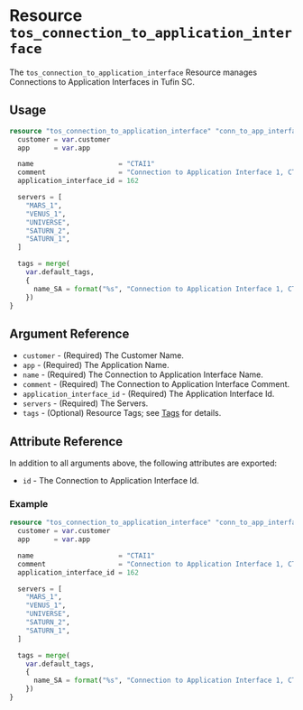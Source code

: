 # Resource `tos_connection_to_application_interface`

The `tos_connection_to_application_interface` Resource manages Connections to Application Interfaces in Tufin SC.

## Usage

```terraform
resource "tos_connection_to_application_interface" "conn_to_app_interface1" {
  customer = var.customer
  app      = var.app

  name                     = "CTAI1"
  comment                  = "Connection to Application Interface 1, CTAI1"
  application_interface_id = 162

  servers = [
    "MARS_1",
    "VENUS_1",
    "UNIVERSE",
    "SATURN_2",
    "SATURN_1",
  ]

  tags = merge(
    var.default_tags,
    {
      name_SA = format("%s", "Connection to Application Interface 1, CTAI1")
    })
}
```

## Argument Reference

* `customer` - (Required) The Customer Name.
* `app` - (Required) The Application Name.
* `name` - (Required) The Connection to Application Interface Name.
* `comment` - (Required) The Connection to Application Interface Comment.
* `application_interface_id` - (Required) The Application Interface Id.
* `servers` - (Required) The Servers.
* `tags` - (Optional) Resource Tags; see [Tags](../guides/121_tags.md) for details.

## Attribute Reference

In addition to all arguments above, the following attributes are exported:

* `id` - The Connection to Application Interface Id.

### Example

```terraform
resource "tos_connection_to_application_interface" "conn_to_app_interface1" {
  customer = var.customer
  app      = var.app

  name                     = "CTAI1"
  comment                  = "Connection to Application Interface 1, CTAI1"
  application_interface_id = 162

  servers = [
    "MARS_1",
    "VENUS_1",
    "UNIVERSE",
    "SATURN_2",
    "SATURN_1",
  ]

  tags = merge(
    var.default_tags,
    {
      name_SA = format("%s", "Connection to Application Interface 1, CTAI1")
    })
}
```